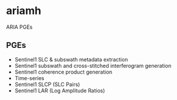 # ariamh
ARIA PGEs

## PGEs
- Sentinel1 SLC & subswath metadata extraction
- Sentinel1 subswath and cross-stitched interferogram generation
- Sentinel1 coherence product generation
- Time-series
- Sentinel1 SLCP (SLC Pairs)
- Sentinel1 LAR (Log Amplitude Ratios)
